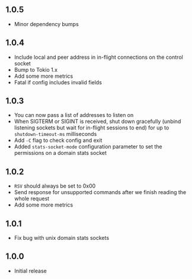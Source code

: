 1.0.5
-----
- Minor dependency bumps

1.0.4
-----
- Include local and peer address in in-flight connections on the control socket
- Bump to Tokio 1.x
- Add some more metrics
- Fatal if config includes invalid fields

1.0.3
----
- You can now pass a list of addresses to listen on
- When SIGTERM or SIGINT is received, shut down gracefully (unbind listening sockets but wait for in-flight sessions to end) for up to `shutdown-timeout-ms` milliseconds
- Add `-C` flag to check config and exit
- Added `stats-socket-mode` configuration parameter to set the permissions on a domain stats socket

1.0.2
-----
- `RSV` should always be set to 0x00
- Send response for unsupported commands after we finish reading the whole request
- Add some more metrics

1.0.1
-----
- Fix bug with unix domain stats sockets

1.0.0
-----
- Initial release
